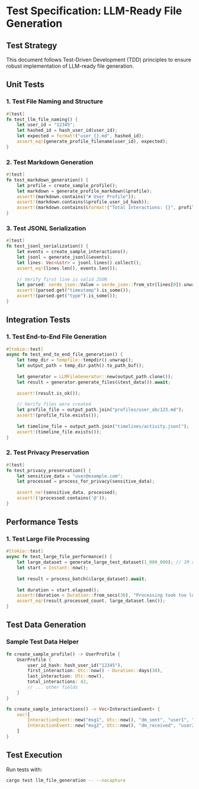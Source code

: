 # Test Specification: LLM-Ready File Generation

## Test Strategy
This document follows Test-Driven Development (TDD) principles to ensure robust implementation of LLM-ready file generation.

## Unit Tests

### 1. Test File Naming and Structure
```rust
#[test]
fn test_llm_file_naming() {
    let user_id = "12345";
    let hashed_id = hash_user_id(user_id);
    let expected = format!("user_{}.md", hashed_id);
    assert_eq!(generate_profile_filename(user_id), expected);
}
```

### 2. Test Markdown Generation
```rust
#[test]
fn test_markdown_generation() {
    let profile = create_sample_profile();
    let markdown = generate_profile_markdown(&profile);
    assert!(markdown.contains("# User Profile"));
    assert!(markdown.contains(&profile.user_id_hash));
    assert!(markdown.contains(&format!("Total Interactions: {}", profile.total_interactions)));
}
```

### 3. Test JSONL Serialization
```rust
#[test]
fn test_jsonl_serialization() {
    let events = create_sample_interactions();
    let jsonl = generate_jsonl(&events);
    let lines: Vec<&str> = jsonl.lines().collect();
    assert_eq!(lines.len(), events.len());
    
    // Verify first line is valid JSON
    let parsed: serde_json::Value = serde_json::from_str(lines[0]).unwrap();
    assert!(parsed.get("timestamp").is_some());
    assert!(parsed.get("type").is_some());
}
```

## Integration Tests

### 1. Test End-to-End File Generation
```rust
#[tokio::test]
async fn test_end_to_end_file_generation() {
    let temp_dir = tempfile::tempdir().unwrap();
    let output_path = temp_dir.path().to_path_buf();
    
    let generator = LLMFileGenerator::new(output_path.clone());
    let result = generator.generate_files(&test_data()).await;
    
    assert!(result.is_ok());
    
    // Verify files were created
    let profile_file = output_path.join("profiles/user_abc123.md");
    assert!(profile_file.exists());
    
    let timeline_file = output_path.join("timelines/activity.jsonl");
    assert!(timeline_file.exists());
}
```

### 2. Test Privacy Preservation
```rust
#[test]
fn test_privacy_preservation() {
    let sensitive_data = "user@example.com";
    let processed = process_for_privacy(sensitive_data);
    
    assert_ne!(sensitive_data, processed);
    assert!(!processed.contains('@'));
}
```

## Performance Tests

### 1. Test Large File Processing
```rust
#[tokio::test]
async fn test_large_file_performance() {
    let large_dataset = generate_large_test_dataset(1_000_000); // 1M records
    let start = Instant::now();
    
    let result = process_batch(&large_dataset).await;
    
    let duration = start.elapsed();
    assert!(duration < Duration::from_secs(30), "Processing took too long: {:?}", duration);
    assert_eq!(result.processed_count, large_dataset.len());
}
```

## Test Data Generation

### Sample Test Data Helper
```rust
fn create_sample_profile() -> UserProfile {
    UserProfile {
        user_id_hash: hash_user_id("12345"),
        first_interaction: Utc::now() - Duration::days(30),
        last_interaction: Utc::now(),
        total_interactions: 42,
        // ... other fields
    }
}

fn create_sample_interactions() -> Vec<InteractionEvent> {
    vec![
        InteractionEvent::new("msg1", Utc::now(), "dm_sent", "user1", "Hello"),
        InteractionEvent::new("msg2", Utc::now(), "dm_received", "user2", "Hi there"),
    ]
}
```

## Test Execution
Run tests with:
```bash
cargo test llm_file_generation -- --nocapture
```
